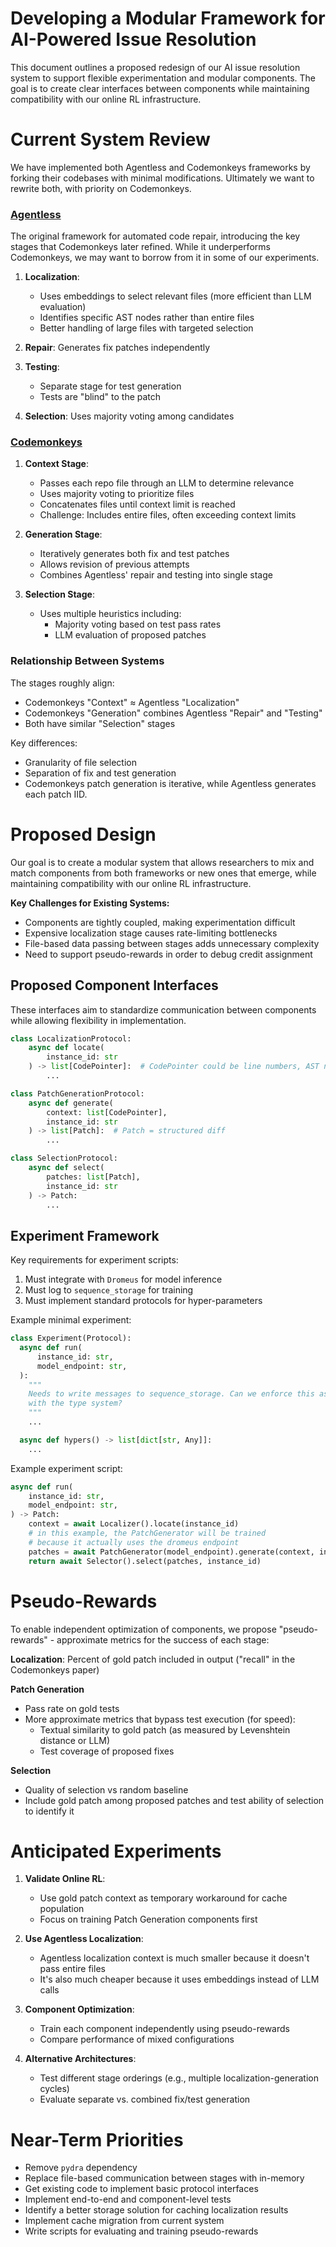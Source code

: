 # Developing a Modular Framework for AI-Powered Issue Resolution

This document outlines a proposed redesign of our AI issue resolution system to support flexible experimentation and modular components. The goal is to create clear interfaces between components while maintaining compatibility with our online RL infrastructure.

# Current System Review

We have implemented both Agentless and Codemonkeys frameworks by forking their codebases with minimal modifications. Ultimately we want to rewrite both, with priority on
Codemonkeys.

### [Agentless](https://github.com/OpenAutoCoder/Agentless)

The original framework for automated code repair, introducing the key stages that Codemonkeys later refined. While it underperforms Codemonkeys, we may want to borrow from it in
some of our experiments.

1. **Localization**:

   - Uses embeddings to select relevant files (more efficient than LLM evaluation)
   - Identifies specific AST nodes rather than entire files
   - Better handling of large files with targeted selection

2. **Repair**: Generates fix patches independently

3. **Testing**:

   - Separate stage for test generation
   - Tests are "blind" to the patch

4. **Selection**: Uses majority voting among candidates

### [Codemonkeys](https://scalingintelligence.stanford.edu/pubs/codemonkeys/)

1. **Context Stage**:

   - Passes each repo file through an LLM to determine relevance
   - Uses majority voting to prioritize files
   - Concatenates files until context limit is reached
   - Challenge: Includes entire files, often exceeding context limits

2. **Generation Stage**:

   - Iteratively generates both fix and test patches
   - Allows revision of previous attempts
   - Combines Agentless' repair and testing into single stage

3. **Selection Stage**:
   - Uses multiple heuristics including:
     - Majority voting based on test pass rates
     - LLM evaluation of proposed patches

### Relationship Between Systems

The stages roughly align:

- Codemonkeys "Context" ≈ Agentless "Localization"
- Codemonkeys "Generation" combines Agentless "Repair" and "Testing"
- Both have similar "Selection" stages

Key differences:

- Granularity of file selection
- Separation of fix and test generation
- Codemonkeys patch generation is iterative, while Agentless generates each patch IID.

# Proposed Design

Our goal is to create a modular system that allows researchers to mix and match components from both frameworks or new ones that emerge, while maintaining compatibility with our online RL infrastructure.

**Key Challenges for Existing Systems:**

- Components are tightly coupled, making experimentation difficult
- Expensive localization stage causes rate-limiting bottlenecks
- File-based data passing between stages adds unnecessary complexity
- Need to support pseudo-rewards in order to debug credit assignment

## Proposed Component Interfaces

These interfaces aim to standardize communication between components while allowing flexibility in implementation.

```python
class LocalizationProtocol:
    async def locate(
        instance_id: str
    ) -> list[CodePointer]:  # CodePointer could be line numbers, AST nodes, etc.
        ...

class PatchGenerationProtocol:
    async def generate(
        context: list[CodePointer],
        instance_id: str
    ) -> list[Patch]:  # Patch = structured diff
        ...

class SelectionProtocol:
    async def select(
        patches: list[Patch],
        instance_id: str
    ) -> Patch:
        ...
```

## Experiment Framework

Key requirements for experiment scripts:

1. Must integrate with `Dromeus` for model inference
2. Must log to `sequence_storage` for training
3. Must implement standard protocols for hyper-parameters

Example minimal experiment:

```python
class Experiment(Protocol):
  async def run(
      instance_id: str,
      model_endpoint: str,
  ):
    """
    Needs to write messages to sequence_storage. Can we enforce this assumption
    with the type system?
    """
    ...

  async def hypers() -> list[dict[str, Any]]:
    ...
```

Example experiment script:

```python
async def run(
    instance_id: str,
    model_endpoint: str,
) -> Patch:
    context = await Localizer().locate(instance_id)
    # in this example, the PatchGenerator will be trained
    # because it actually uses the dromeus endpoint
    patches = await PatchGenerator(model_endpoint).generate(context, instance_id)
    return await Selector().select(patches, instance_id)
```

# Pseudo-Rewards

To enable independent optimization of components, we propose "pseudo-rewards" - approximate metrics for the success of each stage:

**Localization**: Percent of gold patch included in output ("recall" in the Codemonkeys paper)

**Patch Generation**

- Pass rate on gold tests
- More approximate metrics that bypass test execution (for speed):
  - Textual similarity to gold patch (as measured by Levenshtein distance or LLM)
  - Test coverage of proposed fixes

**Selection**

- Quality of selection vs random baseline
- Include gold patch among proposed patches and test ability of selection to identify it

# Anticipated Experiments

1. **Validate Online RL**:

   - Use gold patch context as temporary workaround for cache population
   - Focus on training Patch Generation components first

2. **Use Agentless Localization**:

   - Agentless localization context is much smaller because it doesn't pass entire files
   - It's also much cheaper because it uses embeddings instead of LLM calls

3. **Component Optimization**:

   - Train each component independently using pseudo-rewards
   - Compare performance of mixed configurations

4. **Alternative Architectures**:
   - Test different stage orderings (e.g., multiple localization-generation cycles)
   - Evaluate separate vs. combined fix/test generation

# Near-Term Priorities

- Remove `pydra` dependency
- Replace file-based communication between stages with in-memory
- Get existing code to implement basic protocol interfaces
- Implement end-to-end and component-level tests
- Identify a better storage solution for caching localization results
- Implement cache migration from current system
- Write scripts for evaluating and training pseudo-rewards
